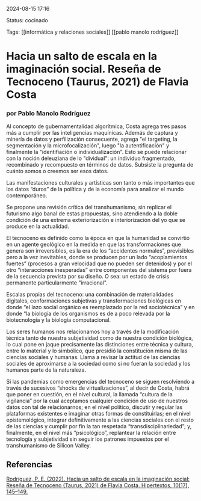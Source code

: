 
2024-08-15 17:16

Status: cocinado

Tags: [[informática y relaciones sociales]] [[pablo manolo rodríguez]]

# Hacia un salto de escala en la imaginación social. Reseña de Tecnoceno (Taurus, 2021) de Flavia Costa
### por Pablo Manolo Rodríguez


Al concepto de gubernamentalidad algorítmica, Costa agrega tres pasos más a cumplir por las inteligencias maquínicas. Además de captura y minería de datos y perfilización consecuente, agrega "el targeting, la segmentación y la microfocalización", luego "la autentificación" y finalmente la "identifiación o individualización".
Esto se puede relacionar con la noción deleuziana de lo "dividual": un individuo fragmentado, recombinado y recompuesto en términos de datos. Subsiste la pregunta de cuánto somos o creemos ser esos datos.

Las manifestaciones culturales y artísticas son tanto o más importantes que los datos “duros” de la política y de la economía para analizar el mundo contemporáneo.

Se propone una revisión crítica del transhumanismo, sin replicar el
futurismo algo banal de estas propuestas, sino atendiendo a la doble condición de una extrema exteriorización e interiorización del yo que se produce en la actualidad.

El tecnoceno es definido como la época en que la humanidad se convirtió en un agente geológico en la medida en que las transformaciones que genera son irreversibles, es la era de los “accidentes normales”, previsibles pero a la vez inevitables, donde se producen por un lado “acoplamientos fuertes” (procesos a gran velocidad que no pueden ser detenidos) y por el otro “interacciones
inesperadas” entre componentes del sistema por fuera de la secuencia prevista por su diseño. O sea: un estado de crisis permanente particularmente "irracional".

Escalas propias del tecnoceno: una combinación de
materialidades digitales, conformaciones subjetivas y transformaciones biológicas en donde “el lazo social orgánico es reemplazado por la red sociotécnica” y en donde “la biología de los
organismos es de a poco relevada por la biotecnología y la biología computacional.

Los seres humanos nos relacionamos hoy a través de la modificación técnica tanto de nuestra subjetividad como de nuestra condición biológica, lo cual pone en jaque precisamente las distinciones entre técnica y cultura, entre lo material y lo simbólico, que presidió la constitución misma de las ciencias sociales y humanas. Llama a revisar la actitud de las ciencias sociales de aproximarse a la sociedad como si no fueran la sociedad y los humanos parte de la naturaleza.

Si las pandemias como emergencias del tecnoceno se siguen resolviendo a través de sucesivos “shocks de virtualizaciones”, al decir de Costa, habrá que poner en cuestión, en el nivel cultural, la llamada “cultura de la vigilancia” por la cual aceptamos cualquier condición de uso de nuestros datos con tal de relacionarnos; en el nivel político, discutir y regular las plataformas existentes e imaginar otras formas de constituirlas; en el nivel epistemológico, integrar definitivamente a las ciencias sociales con el resto de las ciencias y cumplir por fin la tan respetada “transdisciplinariedad”; y, finalmente, en el nivel más “psicológico”, replantear la relación entre tecnología y subjetividad sin seguir los patrones impuestos por el transhumanismo de Silicon Valley.


## Referencias

[Rodríguez, P. E. (2022). Hacia un salto de escala en la imaginación social: Reseña de Tecnoceno (Taurus, 2021) de Flavia Costa. Hipertextos, 10(17), 145–149.](https://hipercampus.org/mod/resource/view.php?id=4617)